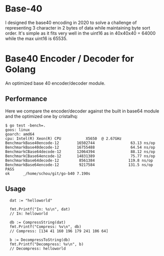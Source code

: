 # Base-40

I designed the base40 encoding in 2020 to solve a challenge of representing 3 character in 2 bytes of data while maintaining byte sort order.  It's simple as it fits very well in the uint16 as in 40x40x40 = 64000 while the max uint16 is 65535.

# Base40 Encoder / Decoder for Golang

An optimized base 40 encoder/decoder module.

## Performance
Here we compare the encoder/decoder against the built in base64 module and the optimized one by cristalhq:
```
$ go test -bench=.
goos: linux
goarch: amd64
cpu: Intel(R) Xeon(R) CPU           X5650  @ 2.67GHz
BenchmarkBase40encode-12        16502744                63.13 ns/op
BenchmarkBase40decode-12        16755488                64.54 ns/op
BenchmarkCBase64decode-12       12064394                88.12 ns/op
BenchmarkCBase64encode-12       14831389                75.77 ns/op
BenchmarkBase64decode-12         8561384               119.8 ns/op
BenchmarkBase64encode-12         9217584               131.5 ns/op
PASS
ok      _/home/schou/git/go-b40 7.190s
```

## Usage
```golang
  dat := "helloworld"

  fmt.Printf("In: %s\n", dat)
  // In: helloworld

  db := CompressString(dat)
  fmt.Printf("Compress: %v\n", db)
  // Compress: [134 41 160 196 179 241 106 64]

  b := DecompressToString(db)
  fmt.Printf("Decompress: %v\n", b)
  // Decompress: helloworld
```
